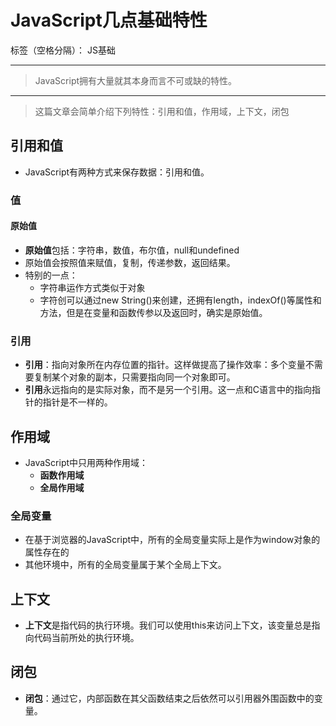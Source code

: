 ﻿# JavaScript几点基础特性

标签（空格分隔）： JS基础

---

> JavaScript拥有大量就其本身而言不可或缺的特性。

---

> 这篇文章会简单介绍下列特性：引用和值，作用域，上下文，闭包

## **引用和值**
- JavaScript有两种方式来保存数据：引用和值。

### **值**
#### **原始值**
- **原始值**包括：字符串，数值，布尔值，null和undefined
- 原始值会按照值来赋值，复制，传递参数，返回结果。
- 特别的一点：
    - 字符串运作方式类似于对象
    - 字符创可以通过new String()来创建，还拥有length，indexOf()等属性和方法，但是在变量和函数传参以及返回时，确实是原始值。

### **引用**
- **引用**：指向对象所在内存位置的指针。这样做提高了操作效率：多个变量不需要复制某个对象的副本，只需要指向同一个对象即可。
- **引用**永远指向的是实际对象，而不是另一个引用。这一点和C语言中的指向指针的指针是不一样的。

## **作用域**
- JavaScript中只用两种作用域：
    - **函数作用域**
    - **全局作用域**
### **全局变量**
- 在基于浏览器的JavaScript中，所有的全局变量实际上是作为window对象的属性存在的
- 其他环境中，所有的全局变量属于某个全局上下文。

## **上下文**
- **上下文**是指代码的执行环境。我们可以使用this来访问上下文，该变量总是指向代码当前所处的执行环境。

## **闭包**
- **闭包**：通过它，内部函数在其父函数结束之后依然可以引用器外围函数中的变量。